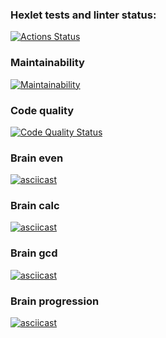 ### Hexlet tests and linter status:

[![Actions Status](https://github.com/NickBGor/frontend-project-lvl1/workflows/hexlet-check/badge.svg)](https://github.com/NickBGor/frontend-project-lvl1/actions)

### Maintainability

[![Maintainability](https://api.codeclimate.com/v1/badges/a99a88d28ad37a79dbf6/maintainability)](https://codeclimate.com/github/codeclimate/codeclimate/maintainability)

### Code quality

[![Code Quality Status](https://github.com/NickBGor/frontend-project-lvl1/workflows/lint/badge.svg)](https://github.com/NickBGor/frontend-project-lvl1/actions)

### Brain even

[![asciicast](https://asciinema.org/a/rmUOgTeyRTbJqZrLXuFtTRq3T.svg)](https://asciinema.org/a/rmUOgTeyRTbJqZrLXuFtTRq3T)

### Brain calc

[![asciicast](https://asciinema.org/a/B4dtbsGSMqsFTky7c4u2NTAb5.svg)](https://asciinema.org/a/B4dtbsGSMqsFTky7c4u2NTAb5)

### Brain gcd

[![asciicast](https://asciinema.org/a/JkntbSecpP2QJC8dqCkGGdmj0.svg)](https://asciinema.org/a/JkntbSecpP2QJC8dqCkGGdmj0)

### Brain progression

[![asciicast](https://asciinema.org/a/AEpMl6ptIJRNK9al2qNMOoYDf.svg)](https://asciinema.org/a/AEpMl6ptIJRNK9al2qNMOoYDf)
